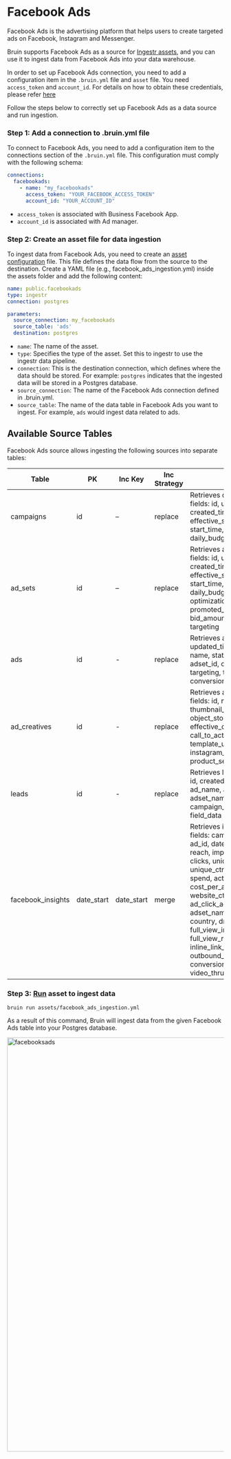 # Facebook Ads
Facebook Ads is the advertising platform that helps users to create targeted ads on Facebook, Instagram and Messenger.

Bruin supports Facebook Ads as a source for [Ingestr assets](/assets/ingestr), and you can use it to ingest data from Facebook Ads into your data warehouse.

In order to set up Facebook Ads connection, you need to add a configuration item in the `.bruin.yml` file and `asset` file. You need `access_token` and `account_id`. For details on how to obtain these credentials, please refer [here](https://dlthub.com/docs/dlt-ecosystem/verified-sources/facebook_ads#grab-credentials)

Follow the steps below to correctly set up Facebook Ads as a data source and run ingestion.

### Step 1: Add a connection to .bruin.yml file
To connect to Facebook Ads, you need to add a configuration item to the connections section of the `.bruin.yml` file. This configuration must comply with the following schema:

```yaml
connections:
  facebookads:
    - name: "my_facebookads"
      access_token: "YOUR_FACEBOOK_ACCESS_TOKEN"
      account_id: "YOUR_ACCOUNT_ID"
```
- `access_token` is associated with Business Facebook App.
- `account_id`  is associated with Ad manager.

### Step 2: Create an asset file for data ingestion
To ingest data from Facebook Ads, you need to create an [asset configuration](/assets/ingestr#asset-structure) file. This file defines the data flow from the source to the destination. Create a YAML file (e.g., facebook_ads_ingestion.yml) inside the assets folder and add the following content:

```yaml
name: public.facebookads
type: ingestr
connection: postgres

parameters:
  source_connection: my_facebookads
  source_table: 'ads'
  destination: postgres
```

- `name`: The name of the asset.
- `type`: Specifies the type of the asset. Set this to ingestr to use the ingestr data pipeline.
- `connection`: This is the destination connection, which defines where the data should be stored. For example: `postgres` indicates that the ingested data will be stored in a Postgres database.
- `source_connection`: The name of the  Facebook Ads connection defined in .bruin.yml.
- `source_table`: The name of the data table in Facebook Ads you want to ingest. For example, `ads` would ingest data related to ads.

## Available Source Tables

Facebook Ads source allows ingesting the following sources into separate tables:

| Table | PK | Inc Key | Inc Strategy | Details |
|-------|----|---------|--------------| ------- |
| campaigns | id | – | replace | Retrieves campaign data with fields: id, updated_time, created_time, name, status, effective_status, objective, start_time, stop_time, daily_budget, lifetime_budget |
| ad_sets | id | – | replace | Retrieves ad set data with fields: id, updated_time, created_time, name, status, effective_status, campaign_id, start_time, end_time, daily_budget, lifetime_budget, optimization_goal, promoted_object, billing_event, bid_amount, bid_strategy, targeting |
| ads | id | - | replace | Retrieves ad data with fields: id, updated_time, created_time, name, status, effective_status, adset_id, campaign_id, creative, targeting, tracking_specs, conversion_specs |
| ad_creatives | id | - | replace | Retrieves ad creative data with fields: id, name, status, thumbnail_url, object_story_spec, effective_object_story_id, call_to_action_type, object_type, template_url, url_tags, instagram_actor_id, product_set_id |
| leads | id | - | replace | Retrieves lead data with fields: id, created_time, ad_id, ad_name, adset_id, adset_name, campaign_id, campaign_name, form_id, field_data |
| facebook_insights | date_start | date_start | merge | Retrieves insights data with fields: campaign_id, adset_id, ad_id, date_start, date_stop, reach, impressions, frequency, clicks, unique_clicks, ctr, unique_ctr, cpc, cpm, cpp, spend, actions, action_values, cost_per_action_type, website_ctr, account_currency, ad_click_actions, ad_name, adset_name, campaign_name, country, dma, full_view_impressions, full_view_reach, inline_link_click_ctr, outbound_clicks, social_spend, conversions, video_thruplay_watched_actions |

### Step 3: [Run](/commands/run) asset to ingest data
```     
bruin run assets/facebook_ads_ingestion.yml
```
As a result of this command, Bruin will ingest data from the given Facebook Ads table into your Postgres database.


<img width="962" alt="facebooksads" src="https://github.com/user-attachments/assets/7476fb59-8885-4c76-95d4-f150cac2d423">

